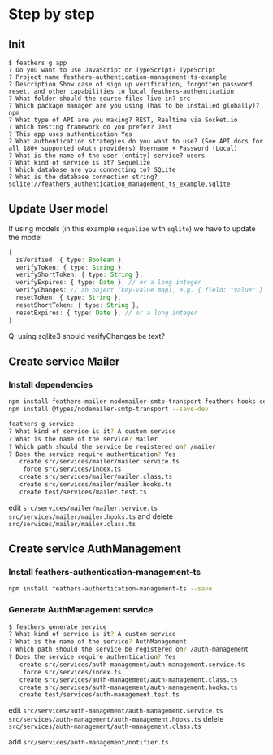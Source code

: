 # Step by step

## Init

```text
$ feathers g app
? Do you want to use JavaScript or TypeScript? TypeScript
? Project name feathers-authentication-management-ts-example
? Description Show case of sign up verification, forgotten password reset, and other capabilities to local feathers-authentication
? What folder should the source files live in? src
? Which package manager are you using (has to be installed globally)? npm
? What type of API are you making? REST, Realtime via Socket.io
? Which testing framework do you prefer? Jest
? This app uses authentication Yes
? What authentication strategies do you want to use? (See API docs for all 180+ supported oAuth providers) Username + Password (Local)
? What is the name of the user (entity) service? users
? What kind of service is it? Sequelize
? Which database are you connecting to? SQLite
? What is the database connection string? sqlite://feathers_authentication_management_ts_example.sqlite
```

## Update User model

If using models (in this example `sequelize` with `sqlite`) we have to update the model

```typescript
{
  isVerified: { type: Boolean },
  verifyToken: { type: String },
  verifyShortToken: { type: String },
  verifyExpires: { type: Date }, // or a long integer
  verifyChanges: // an object (key-value map), e.g. { field: "value" }
  resetToken: { type: String },
  resetShortToken: { type: String },
  resetExpires: { type: Date }, // or a long integer
}
```

Q: using sqlite3 should verifyChanges be text?

## Create service Mailer

### Install dependencies

```bash
npm install feathers-mailer nodemailer-smtp-transport feathers-hooks-common --save
npm install @types/nodemailer-smtp-transport --save-dev
```

```bash
feathers g service
? What kind of service is it? A custom service
? What is the name of the service? Mailer
? Which path should the service be registered on? /mailer
? Does the service require authentication? Yes
   create src/services/mailer/mailer.service.ts
    force src/services/index.ts
   create src/services/mailer/mailer.class.ts
   create src/services/mailer/mailer.hooks.ts
   create test/services/mailer.test.ts
```

edit `src/services/mailer/mailer.service.ts` `src/services/mailer/mailer.hooks.ts` and delete `src/services/mailer/mailer.class.ts`

## Create service AuthManagement

### Install feathers-authentication-management-ts

```bash
npm install feathers-authentication-management-ts --save
```

### Generate AuthManagement service

```bash
$ feathers generate service
? What kind of service is it? A custom service
? What is the name of the service? AuthManagement
? Which path should the service be registered on? /auth-management
? Does the service require authentication? Yes
   create src/services/auth-management/auth-management.service.ts
    force src/services/index.ts
   create src/services/auth-management/auth-management.class.ts
   create src/services/auth-management/auth-management.hooks.ts
   create test/services/auth-management.test.ts
```

edit `src/services/auth-management/auth-management.service.ts` `src/services/auth-management/auth-management.hooks.ts` delete `src/services/auth-management/auth-management.class.ts`

add `src/services/auth-management/notifier.ts`
